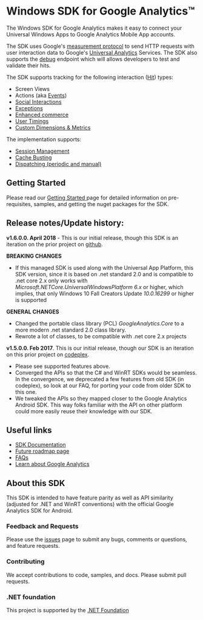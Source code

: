 # Windows SDK for Google Analytics&trade;
The Windows SDK for Google Analytics makes it easy to connect your Universal Windows Apps to Google Analytics Mobile App accounts.  

The SDK uses Google's [measurement protocol](https://developers.google.com/analytics/devguides/collection/protocol/) to send HTTP requests with user interaction data to Google's [Universal Analytics](https://support.google.com/analytics/answer/2790010) Services. The SDK also supports the [debug](https://developers.google.com/analytics/devguides/collection/protocol/v1/validating-hits) endpoint which will allows developers to test and validate their hits.

The SDK supports tracking for the following interaction ([Hit](https://developers.google.com/analytics/devguides/collection/protocol/v1/parameters#t)) types:

- Screen Views 
- Actions (aka [Events](https://developers.google.com/analytics/devguides/collection/protocol/v1/parameters#events))
- [Social Interactions](https://developers.google.com/analytics/devguides/collection/protocol/v1/parameters#social) 
- [Exceptions](https://developers.google.com/analytics/devguides/collection/protocol/v1/parameters#exception)
- [Enhanced commerce](https://developers.google.com/analytics/devguides/collection/protocol/v1/parameters#enhanced-ecomm) 
- [User Timings](https://developers.google.com/analytics/devguides/collection/protocol/v1/parameters#timing) 
- [Custom Dimensions & Metrics](https://developers.google.com/analytics/devguides/collection/protocol/v1/parameters#customs) 
 
The implementation supports:

- [Session Management](https://developers.google.com/analytics/devguides/collection/protocol/v1/parameters#sc) 
- [Cache Busting](https://developers.google.com/analytics/devguides/collection/protocol/v1/parameters#z)  
- [Dispatching (periodic and manual)](https://developers.google.com/analytics/devguides/collection/protocol/v1/parameters#qt)  
 
## Getting Started 
Please read our [Getting Started ](https://github.com/dotnet/windows-sdk-for-google-analytics/wiki/Getting-Started) page for detailed information on pre-requisites, samples, and getting the nuget packages for the SDK.  

## Release notes/Update history:
**v1.6.0.0. April 2018** - This is our initial release, though this SDK is an iteration on the prior project on [github](https://github.com/dotnet/windows-sdk-for-google-analytics).

**BREAKING CHANGES** 
- If this managed SDK is used along with the Universal App Platform, this SDK version, since it is based on .net standard 2.0 and is compatible to .net core 2.x only works with _*Microsoft.NETCore.UniversalWindowsPlatform 6.x*_ or higher, which implies, that only Windows 10 Fall Creators Update _*10.0.16299*_ or higher is supported

**GENERAL CHANGES** 
- Changed the portable class library (PCL) _*GoogleAnalytics.Core*_ to a more modern .net standard 2.0 class library. 
- Rewrote a lot of classes, to be compatible with .net core 2.x projects


**v1.5.0.0. Feb 2017**. This is our initial release, though our SDK is an iteration on this prior project on [codeplex](http://googleanalyticssdk.codeplex.com/). 
- Please see supported features above.  
- Converged the APIs so that the C# and WinRT SDKs would be seamless. In the convergence, we deprecated a few features from old SDK (in codeplex), so look at our FAQ, for porting your code from older SDK to this one. 
- We tweaked the APIs so they mapped closer to the Google Analytics Android SDK. This way folks familiar with the API on other platform could more easily reuse their knowledge with our SDK. 
 
## Useful links 
- [SDK Documentation](https://github.com/dotnet/windows-sdk-for-google-analytics/wiki/Documentation)
- [Future roadmap page](https://github.com/dotnet/windows-sdk-for-google-analytics/wiki/Roadmap)
- [FAQs](https://github.com/dotnet/windows-sdk-for-google-analytics/wiki/FAQ) 
- [Learn about Google Analytics](https://developers.google.com/analytics/)

## About this SDK
This SDK is intended to have feature parity as well as API similarity (adjusted for .NET and WinRT conventions) with the official Google Analytics SDK for Android.  

### Feedback and Requests 
Please use the [issues](https://github.com/dotnet/windows-sdk-for-google-analytics/issues) page to submit any bugs, comments or questions, and feature requests.  

### Contributing 
We accept contributions to code, samples, and docs. Please submit pull requests.
 
### .NET foundation
This project is supported by the [.NET Foundation](https://dotnetfoundation.org/)
